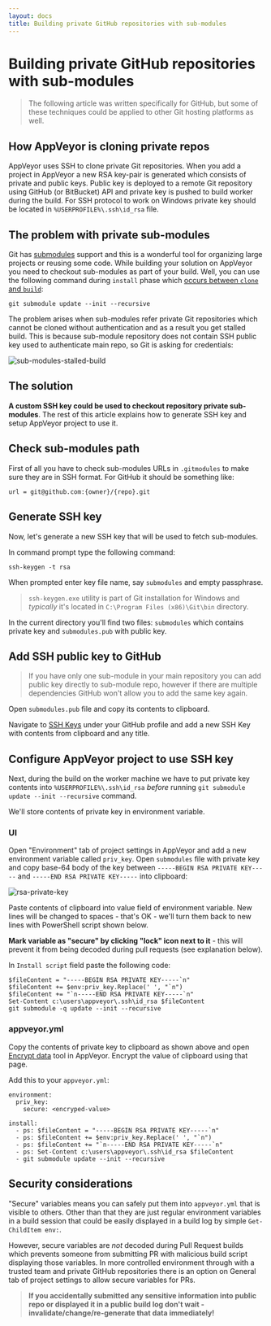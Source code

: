 ```yaml
---
layout: docs
title: Building private GitHub repositories with sub-modules
---
```


# Building private GitHub repositories with sub-modules

> The following article was written specifically for GitHub, but some of these techniques could be applied to other Git hosting platforms as well.

## How AppVeyor is cloning private repos

AppVeyor uses SSH to clone private Git repositories. When you add a project in AppVeyor a new RSA key-pair is generated which consists of private and public keys. Public key is deployed to a remote Git repository using GitHub (or BitBucket) API and private key is pushed to build worker during the build. For SSH protocol to work on Windows private key should be located in `%USERPROFILE%\.ssh\id_rsa` file.

## The problem with private sub-modules

Git has [submodules](https://www.git-scm.com/book/en/v2/Git-Tools-Submodules) support and this is a wonderful tool for organizing large projects or reusing some code. While building your solution on AppVeyor you need to checkout sub-modules as part of your build. Well, you can use the following command during `install` phase which [occurs between `clone` and `build`](https://www.appveyor.com/docs/build-configuration#build-pipeline):

    git submodule update --init --recursive

The problem arises when sub-modules refer private Git repositories which cannot be cloned without authentication and as a result you get stalled build. This is because sub-module repository does not contain SSH public key used to authenticate main repo, so Git is asking for credentials:

![sub-modules-stalled-build](/site/images/docs/how-to/sub-modules-stalled-build.png)


## The solution

**A custom SSH key could be used to checkout repository private sub-modules**. The rest of this article explains how to generate SSH key and setup AppVeyor project to use it.


## Check sub-modules path

First of all you have to check sub-modules URLs in `.gitmodules` to make sure they are in SSH format. For GitHub it should be something like:

    url = git@github.com:{owner}/{repo}.git

## Generate SSH key

Now, let's generate a new SSH key that will be used to fetch sub-modules.

In command prompt type the following command:

    ssh-keygen -t rsa

When prompted enter key file name, say `submodules` and empty passphrase.

> `ssh-keygen.exe` utility is part of Git installation for Windows and *typically* it's located in `C:\Program Files (x86)\Git\bin` directory.

In the current directory you'll find two files: `submodules` which contains private key and `submodules.pub` with public key.


## Add SSH public key to GitHub

> If you have only one sub-module in your main repository you can add public key directly to sub-module repo, however if there are multiple dependencies GitHub won't allow you to add the same key again.

Open `submodules.pub` file and copy its contents to clipboard.

Navigate to [SSH Keys](https://github.com/settings/ssh) under your GitHub profile and add a new SSH Key with contents from clipboard and any title.


## Configure AppVeyor project to use SSH key

Next, during the build on the worker machine we have to put private key contents into `%USERPROFILE%\.ssh\id_rsa` *before* running `git submodule update --init --recursive` command.

We'll store contents of private key in environment variable.

### UI

Open "Environment" tab of project settings in AppVeyor and add a new environment variable called `priv_key`. Open `submodules` file with private key and copy base-64 body of the key between `-----BEGIN RSA PRIVATE KEY-----` and `-----END RSA PRIVATE KEY-----` into clipboard:

![rsa-private-key](/site/images/docs/how-to/rsa-private-key.png)

Paste contents of clipboard into value field of environment variable. New lines will be changed to spaces - that's OK - we'll turn them back to new lines with PowerShell script shown below.

**Mark variable as "secure" by clicking "lock" icon next to it** - this will prevent it from being decoded during pull requests (see explanation below).

In `Install script` field paste the following code:

    $fileContent = "-----BEGIN RSA PRIVATE KEY-----`n"
    $fileContent += $env:priv_key.Replace(' ', "`n")
    $fileContent += "`n-----END RSA PRIVATE KEY-----`n"
    Set-Content c:\users\appveyor\.ssh\id_rsa $fileContent
    git submodule -q update --init --recursive

### appveyor.yml

Copy the contents of private key to clipboard as shown above and open [Encrypt data](https://ci.appveyor.com/tools/encrypt) tool in AppVeyor. Encrypt the value of clipboard using that page.

Add this to your `appveyor.yml`:

    environment:
      priv_key:
        secure: <encryped-value>

    install:
      - ps: $fileContent = "-----BEGIN RSA PRIVATE KEY-----`n"
      - ps: $fileContent += $env:priv_key.Replace(' ', "`n")
      - ps: $fileContent += "`n-----END RSA PRIVATE KEY-----`n"
      - ps: Set-Content c:\users\appveyor\.ssh\id_rsa $fileContent
      - git submodule update --init --recursive


## Security considerations

"Secure" variables means you can safely put them into `appveyor.yml` that is visible to others. Other than that they are just regular environment variables in a build session that could be easily displayed in a build log by simple `Get-ChildItem env:`.

However, secure variables are *not* decoded during Pull Request builds which prevents someone from submitting PR with malicious build script displaying those variables. In more controlled environment through with a trusted team and private GitHub repositories there is an option on General tab of project settings to allow secure variables for PRs.

> **If you accidentally submitted any sensitive information into public repo or displayed it in a public build log don't wait - invalidate/change/re-generate that data immediately!**

